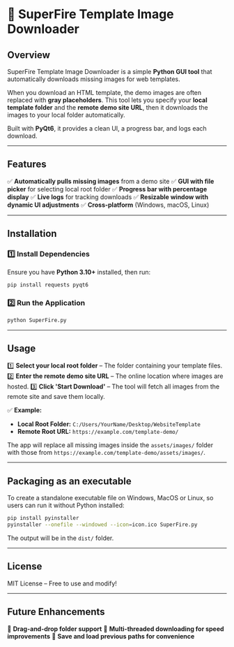 # 🚀 SuperFire Template Image Downloader

## Overview
SuperFire Template Image Downloader is a simple **Python GUI tool** that automatically downloads missing images for web templates.

When you download an HTML template, the demo images are often replaced with **gray placeholders**. This tool lets you specify your **local template folder** and the **remote demo site URL**, then it downloads the images to your local folder automatically.

Built with **PyQt6**, it provides a clean UI, a progress bar, and logs each download.

---
## Features
✅ **Automatically pulls missing images** from a demo site
✅ **GUI with file picker** for selecting local root folder
✅ **Progress bar with percentage display**
✅ **Live logs** for tracking downloads
✅ **Resizable window with dynamic UI adjustments**
✅ **Cross-platform** (Windows, macOS, Linux)

---
## Installation
### 1️⃣ Install Dependencies
Ensure you have **Python 3.10+** installed, then run:
```sh
pip install requests pyqt6
```

### 2️⃣ Run the Application
```sh
python SuperFire.py
```

---
## Usage
1️⃣ **Select your local root folder** – The folder containing your template files.
2️⃣ **Enter the remote demo site URL** – The online location where images are hosted.
3️⃣ **Click 'Start Download'** – The tool will fetch all images from the remote site and save them locally.

✅ **Example:**
- **Local Root Folder:** `C:/Users/YourName/Desktop/WebsiteTemplate`
- **Remote Root URL:** `https://example.com/template-demo/`

The app will replace all missing images inside the `assets/images/` folder with those from `https://example.com/template-demo/assets/images/`.

---
## Packaging as an executable
To create a standalone executable file on Windows, MacOS or Linux, so users can run it without Python installed:
```sh
pip install pyinstaller
pyinstaller --onefile --windowed --icon=icon.ico SuperFire.py
```
The output will be in the `dist/` folder.

---
## License
MIT License – Free to use and modify!

---
## Future Enhancements
🚀 **Drag-and-drop folder support**
🚀 **Multi-threaded downloading for speed improvements**
🚀 **Save and load previous paths for convenience**

